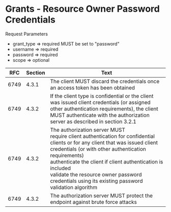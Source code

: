 # Grants - Resource Owner Password Credentials

Request Parameters

- grant_type => required MUST be set to "password"
- username => required
- password => required
- scope => optional

| RFC  | Section | Text                                                         |
| ---- | ------- | ------------------------------------------------------------ |
| 6749 | 4.3.1   | The client MUST discard the credentials once an access token has been obtained |
| 6749 | 4.3.2   | If the client type is confidential or the client was issued client credentials (or assigned other authentication requirements), the client MUST authenticate with the authorization server as described in section 3.2.1 |
| 6749 | 4.3.2   | The authorization server MUST<br />require client authentication for confidential clients or for any client that was issued client credentials (or with other authentication requirements)<br />authenticate the client if client authentication is included<br />validate the resource owner password credentials using its existing password validation algorithm |
| 6749 | 4.3.2   | The authorization server MUST protect the endpoint against brute force attacks |

